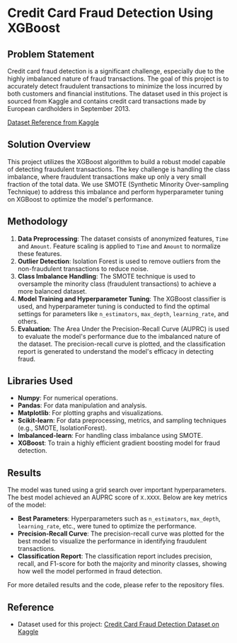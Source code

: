 # Credit Card Fraud Detection Using XGBoost

## Problem Statement
Credit card fraud detection is a significant challenge, especially due to the highly imbalanced nature of fraud transactions. The goal of this project is to accurately detect fraudulent transactions to minimize the loss incurred by both customers and financial institutions. The dataset used in this project is sourced from Kaggle and contains credit card transactions made by European cardholders in September 2013.

[Dataset Reference from Kaggle](https://www.kaggle.com/datasets/mlg-ulb/creditcardfraud)

## Solution Overview
This project utilizes the XGBoost algorithm to build a robust model capable of detecting fraudulent transactions. The key challenge is handling the class imbalance, where fraudulent transactions make up only a very small fraction of the total data. We use SMOTE (Synthetic Minority Over-sampling Technique) to address this imbalance and perform hyperparameter tuning on XGBoost to optimize the model's performance.

## Methodology
1. **Data Preprocessing**: The dataset consists of anonymized features, `Time` and `Amount`. Feature scaling is applied to `Time` and `Amount` to normalize these features.
2. **Outlier Detection**: Isolation Forest is used to remove outliers from the non-fraudulent transactions to reduce noise.
3. **Class Imbalance Handling**: The SMOTE technique is used to oversample the minority class (fraudulent transactions) to achieve a more balanced dataset.
4. **Model Training and Hyperparameter Tuning**: The XGBoost classifier is used, and hyperparameter tuning is conducted to find the optimal settings for parameters like `n_estimators`, `max_depth`, `learning_rate`, and others.
5. **Evaluation**: The Area Under the Precision-Recall Curve (AUPRC) is used to evaluate the model's performance due to the imbalanced nature of the dataset. The precision-recall curve is plotted, and the classification report is generated to understand the model's efficacy in detecting fraud.

## Libraries Used
- **Numpy**: For numerical operations.
- **Pandas**: For data manipulation and analysis.
- **Matplotlib**: For plotting graphs and visualizations.
- **Scikit-learn**: For data preprocessing, metrics, and sampling techniques (e.g., SMOTE, IsolationForest).
- **Imbalanced-learn**: For handling class imbalance using SMOTE.
- **XGBoost**: To train a highly efficient gradient boosting model for fraud detection.

## Results
The model was tuned using a grid search over important hyperparameters. The best model achieved an AUPRC score of `X.XXXX`. Below are key metrics of the model:
- **Best Parameters**: Hyperparameters such as `n_estimators`, `max_depth`, `learning_rate`, etc., were tuned to optimize the performance.
- **Precision-Recall Curve**: The precision-recall curve was plotted for the best model to visualize the performance in identifying fraudulent transactions.
- **Classification Report**: The classification report includes precision, recall, and F1-score for both the majority and minority classes, showing how well the model performed in fraud detection.

For more detailed results and the code, please refer to the repository files.

## Reference
- Dataset used for this project: [Credit Card Fraud Detection Dataset on Kaggle](https://www.kaggle.com/datasets/mlg-ulb/creditcardfraud)

